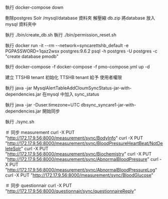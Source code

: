 
執行 
docker-compose down

刪除postgres Solr /mysql/database 資料夾 
解壓縮 db.zip 將database 放入 mysql 資料夾中  

執行 
./bin/create_db.sh
執行 
./bin/permission_reset.sh

執行 
docker run -it --rm --network=syncarettshb_default -e PGPASSWORD=1qaz2wsx postgres:9.6.2 psql -h postgres -U postgres -c "create database pmodb"

執行 docker-compose -f docker-compose -f pmo-compose.yml up -d

建立 TTSHB tenant
初始化 TTSHB tenant 給予 使用者權限

執行 
java -jar MysqlAlertTableAddCloumSyncStatus-jar-with-dependencies.jar  在mysql 中加入 sync_status

執行 
java -jar -Duser.timezone=UTC dbsync_syncare1-jar-with-dependencies.jar 開始同步

執行
./sync.sh

＃ 同步 measurement
curl -X PUT "http://172.17.9.56:8000/measurement/sync/BodyInfo"
curl -X PUT "http://172.17.9.56:8000/measurement/sync/BloodPressureHeartBeat/NotDeleteSolr"
curl -X PUT "http://172.17.9.56:8000/measurement/sync/Biochemistry"
curl -X PUT "http://172.17.9.56:8000/measurement/sync/AbnormalBloodPressure"
curl -X PUT "http://172.17.9.56:8000/measurement/sync/AbnormalBloodPressureLog"
curl -X PUT "http://172.17.9.56:8000/measurement/sync/BloodGlucose"

＃ 同步 questionnair
curl -X PUT "http://172.17.9.56:8000/questionnair/sync/questionnaireReply"
